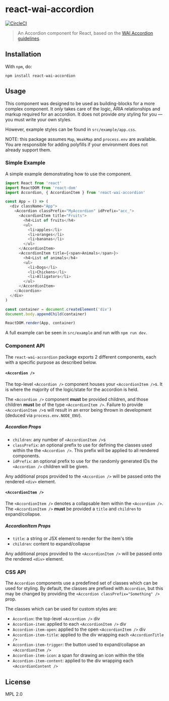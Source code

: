 # react-wai-accordion

[![CircleCI](https://circleci.com/gh/dequelabs/react-wai-accordion.svg?style=svg&circle-token=74120e2187dd217faaaaf9b1180d252f5bed4f03)](https://circleci.com/gh/dequelabs/react-wai-accordion)

> An Accordion component for React, based on the [WAI Accordion guidelines](https://www.w3.org/TR/wai-aria-practices/#accordion).

## Installation

With `npm`, do:

```
npm install react-wai-accordion
```

## Usage

This component was designed to be used as building-blocks for a more complex component. It _only_ takes care of the logic, ARIA relationships and markup required for an accordion. It does not provide _any_ styling for you &mdash; you must write your own styles.

However, example styles can be found in `src/example/app.css`.

NOTE: this package assumes `Map`, `WeakMap` and `process.env` are available. You are responsible for adding polyfills if your environment does not already support them.

### Simple Example

A simple example demonstrating how to use the component.

```js
import React from 'react'
import ReactDOM from 'react-dom'
import Accordion, { AccordionItem } from 'react-wai-accordion'

const App = () => (
  <div className="App">
    <Accordion classPrefix="MyAccordion" idPrefix="acc_">
      <AccordionItem title="Fruits">
        <h4>List of fruits</h4>
        <ul>
          <li>apples</li>
          <li>oranges</li>
          <li>bananas</li>
        </ul>
      </AccordionItem>
      <AccordionItem title={<span>Animals</span>}>
        <h4>List of animals</h4>
        <ul>
          <li>Dogs</li>
          <li>Chickens</li>
          <li>Alligators</li>
        </ul>
      </AccordionItem>
    </Accordion>
  </div>
)

const container = document.createElement('div')
document.body.appendChild(container)

ReactDOM.render(App, container)
```

A full example can be seen in `src/example` and run with `npm run dev`.

### Component API

The `react-wai-accordion` package exports 2 different components, each with a specific purpose as described below.

#### `<Accordion />`

The top-level `<Accordion />` component houses your `<AccordionItem />`s. It is where the majority of the logic/state for the accordion is held.

The `<Accordion />` component **must** be provided children, and those children **must** be of the type `<AccordionItem />`. Failure to provide `<AccordionItem />`s will result in an error being thrown in development (deduced via `process.env.NODE_ENV`).

##### Accordion Props

- `children`: any number of `<AccordionItem />`s
- `classPrefix`: an optional prefix to use for defining the classes used within the the `<Accordion />`. This prefix will be applied to all rendered components.
- `idPrefix`: an optional prefix to use for the randomly generated IDs the `<Accordion />` children will be given.

Any additional props provided to the `<Accordion />` will be passed onto the rendered `<div>` element.

#### `<AccordionItem />`

The `<AccordionItem />` denotes a collapsable item within the `<Accordion />`. The `<AccordionItem />` **must** be provided a `title` and `children` to expand/collapse.

##### AccordionItem Props

- `title`: a string or JSX element to render for the item's title
- `children`: content to expand/collapse

Any additional props provided to the `<AccordionItem />` will be passed onto the rendered `<div>` element.

### CSS API

The `Accordion` components use a predefined set of classes which can be used for styling. By default, the classes are prefixed with `Accordion`, but this may be changed by providing the `<Accordion classPrefix="Something" />` prop.

The classes which can be used for custom styles are:

- `Accordion`: the top-level `<Accordion />` div
- `Accordion-item`: applied to each `<AccordionItem />` div
- `Accordion-item-open`: applied to the open `<AccordionItem />` div
- `Accordion-item-title`: applied to the div wrapping each `<AccordionTitle />`
- `Accordion-item-trigger`: the button used to expand/collapse an `<AccordionItem />`
- `Accordion-item-icon`: a span for drawing an icon within the title
- `Accordion-item-content`: applied to the div wrapping each `<AccordionContent />`

## License

MPL 2.0
